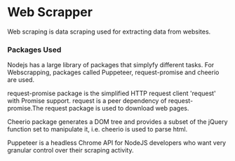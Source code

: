 # Web Scrapper

Web scraping is data scraping used for extracting data from websites.

### Packages Used


Nodejs has a large library of packages that simplyfy different tasks. For Webscrapping, packages called Puppeteer, request-promise and cheerio are used.

request-promise package is the simplified HTTP request client 'request' with Promise support. request is a peer dependency of request-promise.The request package is used to download web pages.

Cheerio package generates a DOM tree and provides a subset of the jQuery function set to manipulate it, i.e. cheerio is used to parse html.

Puppeteer is a headless Chrome API for NodeJS developers who want very granular control over their scraping activity.
